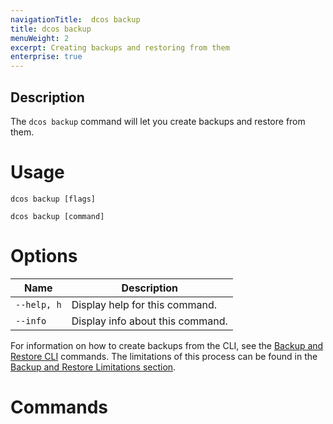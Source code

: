 ```yaml
---
navigationTitle:  dcos backup
title: dcos backup
menuWeight: 2
excerpt: Creating backups and restoring from them
enterprise: true
---
```



## Description

The `dcos backup` command will let you create backups and restore from them.

# Usage

```
dcos backup [flags]
```

```
dcos backup [command]
```

# Options

| Name | Description |
|---------|-------------|
| `--help, h`   |  Display help for this command. |
| `--info` | Display info about this command. |


For information on how to create backups from the CLI, see the [Backup and Restore CLI](/mesosphere/dcos/1.13/administering-clusters/backup-and-restore/backup-restore-cli/) commands. The limitations of this process can be found in the [Backup and Restore Limitations section](/mesosphere/dcos/1.13/administering-clusters/backup-and-restore/#limitations).

# Commands
